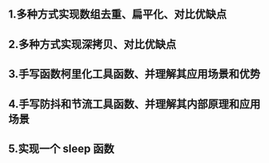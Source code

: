 ## 1.多种方式实现数组去重、扁平化、对比优缺点

## 2.多种方式实现深拷贝、对比优缺点

## 3.手写函数柯里化工具函数、并理解其应用场景和优势

## 4.手写防抖和节流工具函数、并理解其内部原理和应用场景

## 5.实现一个 sleep 函数
